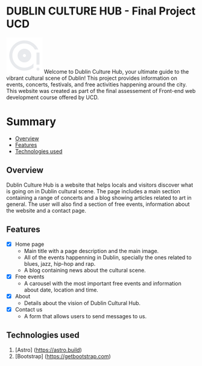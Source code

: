 # DUBLIN CULTURE HUB - Final Project UCD
![DCH icon](./public/img/icon1.png)
Welcome to Dublin Culture Hub, your ultimate guide to the vibrant cultural scene of Dublin! This project provides information on events, concerts, festivals, and free activities happening around the city. This website was created as part of the final assessement of Front-end web development course offered by UCD.

# Summary
- <a href="#overview">Overview</a>
- <a href="#Features">Features
- <a href="#Technologies used">Technologies used</a>

## Overview 
Dublin Culture Hub is a website that helps locals and visitors discover what is going on in Dublin cultural scene. The page includes a main section containing a range of concerts and a blog showing articles related to art in general. The user will also find a section of free events, information about the website and a contact page.

## Features
- [x] Home page
    - Main title with a page description and the main image.
    - All of the events happenning in Dublin, specially the ones related to blues, jazz, hip-hop and rap.
    - A blog containing news about the cultural scene.
- [x] Free events
    - A carousel with the most important free events and information about date, location and time. 
- [x] About
   - Details about the vision of Dublin Cultural Hub.
- [x] Contact us
   - A form that allows users to send messages to us.

## Technologies used
1. [Astro] (https://astro.build)
2. [Bootstrap] (https://getbootstrap.com)
